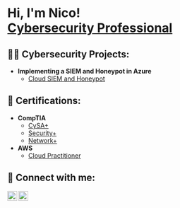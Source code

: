 <h1>Hi, I'm Nico! <br/><a href="https://www.linkedin.com/in/nicolas-a-sanchez/">Cybersecurity Professional</a></h1>

<h2>👨‍💻 Cybersecurity Projects:</h2>

- <b>Implementing a SIEM and Honeypot in Azure</b>
  - [Cloud SIEM and Honeypot](https://github.com/nicoSec/AzureSIEMLab)

<h2>📄 Certifications:</h2>

- <b>CompTIA</b>
  - [CySA+](https://www.credly.com/badges/0272efb9-f976-4055-8d47-c614b026565e/public_url)
  - [Security+](https://www.credly.com/badges/d441a7cf-f682-4f1f-ab8a-be782368c9ae/public_url)
  - [Network+](https://www.credly.com/badges/361cddd4-d090-45d1-a961-a7350c32cf6e/public_url)
- <b>AWS</b>
  - [Cloud Practitioner](https://www.credly.com/badges/4f1557c6-754a-49c8-a975-0b3fd506a3da/public_url)


<h2> 🤳 Connect with me:</h2>

[<img align="left" alt="JoshMadakor | LinkedIn" width="22px" src="https://cdn.jsdelivr.net/npm/simple-icons@v3/icons/linkedin.svg" />][linkedin]
[<img align="left" alt="JoshMadakor | Instagram" width="22px" src="https://cdn.jsdelivr.net/npm/simple-icons@v3/icons/instagram.svg" />][instagram]

[instagram]: https://www.instagram.com/
[linkedin]: https://linkedin.com/in/nicolas-a-sanchez/
